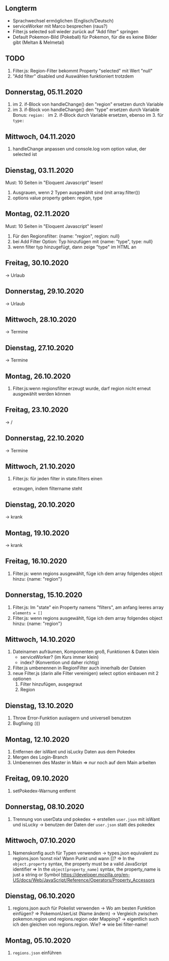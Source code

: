 ## Longterm
- Sprachwechsel ermöglichen (Englisch/Deutsch)
- serviceWorker mit Marco besprechen (raus?)
- Filter.js selected soll wieder zurück auf "Add filter" springen
- Default Pokemon-Bild (Pokeball) für Pokemon, für die es keine Bilder gibt (Meltan & Melmetal)

## TODO
1. Filter.js: Region-Filter bekommt Property "selected" mit Wert "null"
2. "Add filter" disabled und Auswählen funktioniert trotzdem

## Donnerstag, 05.11.2020
1. im 2. if-Block von handleChange() den "region" ersetzen durch Variable
2. im 3. if-Block von handleChange() den "type" ersetzen durch Variable
Bonus: `region: ` im 2. if-Block durch Variable ersetzen, ebenso im 3. für `type: `

## Mittwoch, 04.11.2020
1. handleChange anpassen und console.log vom option value, der selected ist

## Dienstag, 03.11.2020
Must: 10 Seiten in "Eloquent Javascript" lesen!
1. Ausgrauen, wenn 2 Typen ausgewählt sind (mit array.filter())
2. options value property geben: region, type

## Montag, 02.11.2020
Must: 10 Seiten in "Eloquent Javascript" lesen!
1. Für den Regionsfilter: {name: "region", region: null}
2. bei Add Filter Option: Typ hinzufügen mit {name: "type", type: null}
3. wenn filter typ hinzugefügt, dann zeige "type" im HTML an

## Freitag, 30.10.2020
-> Urlaub

## Donnerstag, 29.10.2020
-> Urlaub

## Mittwoch, 28.10.2020
-> Termine

## Dienstag, 27.10.2020
-> Termine

## Montag, 26.10.2020
1. Filter.js:wenn regionsfilter erzeugt wurde, darf region nicht erneut ausgewählt werden können

## Freitag, 23.10.2020
-> / 

## Donnerstag, 22.10.2020
-> Termine

## Mittwoch, 21.10.2020
1. Filter.js: für jeden filter in state.filters einen <p> erzeugen, indem filtername steht

## Dienstag, 20.10.2020
-> krank

## Montag, 19.10.2020
-> krank

## Freitag, 16.10.2020
1. Filter.js: wenn regions ausgewählt, füge ich dem array folgendes object hinzu:
    {name: "region"}

## Donnerstag, 15.10.2020
1. Filter.js: Im "state" ein Property namens "filters", am anfang leeres array      `elements = []`
2. Filter.js: wenn regions ausgewählt, füge ich dem array folgendes object hinzu:
    {name: "region"}

## Mittwoch, 14.10.2020
1. Dateinamen aufräumen, Komponenten groß, Funktionen & Daten klein
    - serviceWorker? (im Kurs immer klein)
    - index? (Konvention und daher richtig)
2. Filter.js umbenennen in RegionFilter auch innerhalb der Dateien
3. neue Filter.js (darin alle Filter vereinigen) 
    select option einbauen mit 2 optionen 
    1. Filter hinzufügen, ausgegraut
    2. Region

## Dienstag, 13.10.2020
1. Throw Error-Funktion auslagern und universell benutzen
2. Bugfixing :)))

## Montag, 12.10.2020
1. Entfernen der isWant und isLucky Daten aus dem Pokedex
2. Mergen des Login-Branch
3. Umbenennen des Master in Main 
    => nur noch auf dem Main arbeiten

## Freitag, 09.10.2020
1. setPokedex-Warnung entfernt

## Donnerstag, 08.10.2020
1. Trennung von userData und pokedex
    -> erstellen `user.json` mit isWant und isLucky
    -> benutzen der Daten der `user.json` statt des pokedex  

## Mittwoch, 07.10.2020
1. Namenskonfig auch für Typen verwenden
    -> types.json equivalent zu regions.json !sonst nix!
    Wann Punkt und wann []?
    => In the `object.property` syntax, the property must be a valid JavaScript identifier
    => In the `object[property_name]` syntax, the property_name is just a string or Symbol
    https://developer.mozilla.org/en-US/docs/Web/JavaScript/Reference/Operators/Property_Accessors

## Dienstag, 06.10.2020
1. regions.json auch für Pokelist verwenden
    -> Wo am besten Funktion einfügen? => PokemonUserList (Name ändern)
    -> Vergleich zwischen pokemon.region und regions.region oder Mapping?
    -> eigentlich such ich den gleichen von regions.region. Wie?
    => wie bei filter-name!

## Montag, 05.10.2020
1. `regions.json` einführen